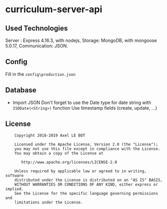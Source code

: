# curriculum-server-api

## Used Technologies

Server : Express 4.16.3, with nodejs,
Storage: MongoDB, with mongoose 5.0.17,
Communication: JSON.

## Config
Fill in the `config\production.json`

## Database

- Import JSON
Don't forget to use the Date type for date string with `ISODate(<String>)` function
Use timestamp fields (create, update, ...)

## License

```
    Copyright 2018-2019 Axel LE BOT

    Licensed under the Apache License, Version 2.0 (the "License");
    you may not use this file except in compliance with the License.
    You may obtain a copy of the License at

       http://www.apache.org/licenses/LICENSE-2.0

    Unless required by applicable law or agreed to in writing, software
    distributed under the License is distributed on an "AS IS" BASIS,
    WITHOUT WARRANTIES OR CONDITIONS OF ANY KIND, either express or implied.
    See the License for the specific language governing permissions and
    limitations under the License.
```